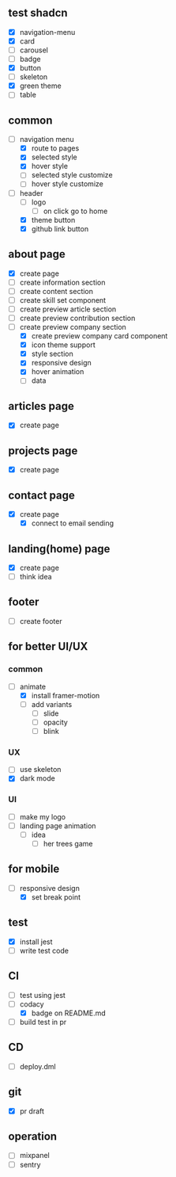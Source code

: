 ## test shadcn

- [x] navigation-menu
- [x] card
- [ ] carousel
- [ ] badge
- [x] button
- [ ] skeleton
- [x] green theme
- [ ] table

## common

- [ ] navigation menu
  - [x] route to pages
  - [x] selected style
  - [x] hover style
  - [ ] selected style customize
  - [ ] hover style customize
- [ ] header
  - [ ] logo
    - [ ] on click go to home
  - [x] theme button
  - [x] github link button

## about page

- [x] create page
- [ ] create information section
- [ ] create content section
- [ ] create skill set component
- [ ] create preview article section
- [ ] create preview contribution section
- [ ] create preview company section
  - [x] create preview company card component
  - [x] icon theme support
  - [x] style section
  - [x] responsive design
  - [x] hover animation
  - [ ] data

## articles page

- [x] create page

## projects page

- [x] create page

## contact page

- [x] create page
  - [x] connect to email sending

## landing(home) page

- [x] create page
- [ ] think idea

## footer

- [ ] create footer

## for better UI/UX

### common

- [ ] animate
  - [x] install framer-motion
  - [ ] add variants
    - [ ] slide
    - [ ] opacity
    - [ ] blink

### UX

- [ ] use skeleton
- [x] dark mode

### UI

- [ ] make my logo
- [ ] landing page animation
  - [ ] idea
    - [ ] her trees game

## for mobile

- [ ] responsive design
  - [x] set break point

## test

- [x] install jest
- [ ] write test code

## CI

- [ ] test using jest
- [ ] codacy
  - [x] badge on README.md
- [ ] build test in pr

## CD

- [ ] deploy.dml

## git

- [x] pr draft

## operation

- [ ] mixpanel
- [ ] sentry

